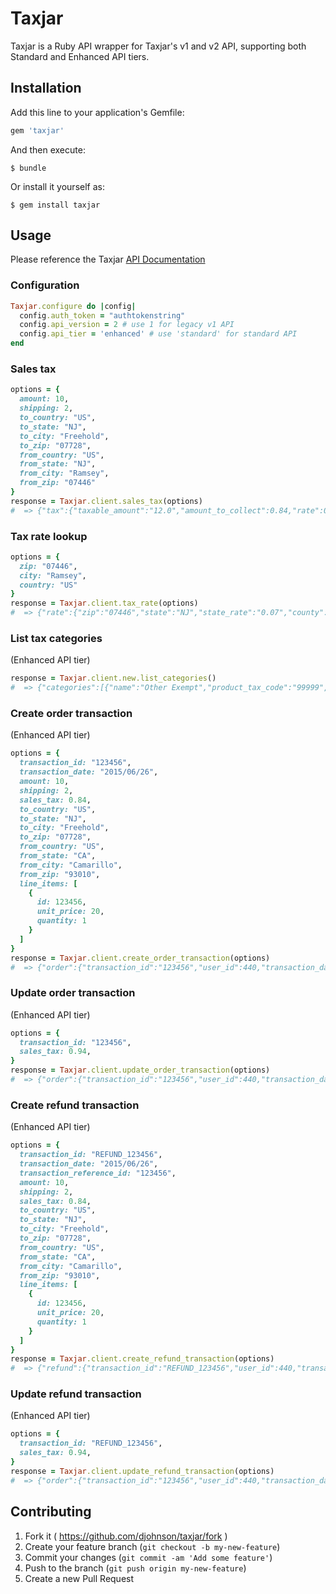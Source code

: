 # Taxjar

Taxjar is a Ruby API wrapper for Taxjar's v1 and v2 API, supporting both Standard and Enhanced API tiers.

## Installation

Add this line to your application's Gemfile:

```ruby
gem 'taxjar'
```

And then execute:

    $ bundle

Or install it yourself as:

    $ gem install taxjar

## Usage

Please reference the Taxjar [API Documentation](http://developers.taxjar.com/api/)

### Configuration

```ruby
Taxjar.configure do |config|
  config.auth_token = "authtokenstring"
  config.api_version = 2 # use 1 for legacy v1 API
  config.api_tier = 'enhanced' # use 'standard' for standard API
end
```

### Sales tax

```ruby
options = {
  amount: 10,
  shipping: 2,
  to_country: "US",
  to_state: "NJ",
  to_city: "Freehold",
  to_zip: "07728",
  from_country: "US",
  from_state: "NJ",
  from_city: "Ramsey",
  from_zip: "07446"
}
response = Taxjar.client.sales_tax(options)
#  => {"tax":{"taxable_amount":"12.0","amount_to_collect":0.84,"rate":0.07,"has_nexus":true,"freight_taxable":true,"tax_source":"destination"}}
```

### Tax rate lookup

```ruby
options = {
  zip: "07446",
  city: "Ramsey",
  country: "US"
}
response = Taxjar.client.tax_rate(options)
#  => {"rate":{"zip":"07446","state":"NJ","state_rate":"0.07","county":"BERGEN","county_rate":"0.0","city":"RAMSEY","city_rate":"0.0","combined_district_rate":"0.0","combined_rate":"0.07"}}
```

### List tax categories
(Enhanced API tier)

```ruby
response = Taxjar.client.new.list_categories()
#  => {"categories":[{"name":"Other Exempt","product_tax_code":"99999","description":"item is exempt"}, ... ]}
```

### Create order transaction
(Enhanced API tier)

```ruby
options = {
  transaction_id: "123456",
  transaction_date: "2015/06/26",
  amount: 10,
  shipping: 2,
  sales_tax: 0.84,
  to_country: "US",
  to_state: "NJ",
  to_city: "Freehold",
  to_zip: "07728",
  from_country: "US",
  from_state: "CA",
  from_city: "Camarillo",
  from_zip: "93010",
  line_items: [
    {
      id: 123456,
      unit_price: 20,
      quantity: 1
    }
  ]
}
response = Taxjar.client.create_order_transaction(options)
#  => {"order":{"transaction_id":"123456","user_id":440,"transaction_date":"2015-06-26T00:00:00Z","from_country":"US","from_zip":"93010","from_state":"CA","from_city":"CAMARILLO","from_street":null,"to_country":"US","to_zip":"07728","to_state":"NJ","to_city":"FREEHOLD","to_street":null,"amount":"10.0","shipping":"2.0","sales_tax":"0.84","line_items":[{"id":1,"quantity":1,"product_identifier":null,"product_tax_code":null,"description":null,"unit_price":"20.0","discount":"0.0","sales_tax":"0.0"}]}}
```

### Update order transaction
(Enhanced API tier)

```ruby
options = {
  transaction_id: "123456",
  sales_tax: 0.94,
}
response = Taxjar.client.update_order_transaction(options)
#  => {"order":{"transaction_id":"123456","user_id":440,"transaction_date":"2015-06-26T00:00:00Z","from_country":"US","from_zip":"93010","from_state":"CA","from_city":"CAMARILLO","from_street":null,"to_country":"US","to_zip":"07728","to_state":"NJ","to_city":"FREEHOLD","to_street":null,"amount":"10.0","shipping":"2.0","sales_tax":"0.94","line_items":[{"id":1,"quantity":1,"product_identifier":null,"product_tax_code":null,"description":null,"unit_price":"20.0","discount":"0.0","sales_tax":"0.0"}]}}
```

### Create refund transaction
(Enhanced API tier)

```ruby
options = {
  transaction_id: "REFUND_123456",
  transaction_date: "2015/06/26",
  transaction_reference_id: "123456",
  amount: 10,
  shipping: 2,
  sales_tax: 0.84,
  to_country: "US",
  to_state: "NJ",
  to_city: "Freehold",
  to_zip: "07728",
  from_country: "US",
  from_state: "CA",
  from_city: "Camarillo",
  from_zip: "93010",
  line_items: [
    {
      id: 123456,
      unit_price: 20,
      quantity: 1
    }
  ]
}
response = Taxjar.client.create_refund_transaction(options)
#  => {"refund":{"transaction_id":"REFUND_123456","user_id":440,"transaction_date":"2015-06-26T00:00:00Z","transaction_reference_id":"123456","from_country":"US","from_zip":"93010","from_state":"CA","from_city":"CAMARILLO","from_street":null,"to_country":"US","to_zip":"07728","to_state":"NJ","to_city":"FREEHOLD","to_street":null,"amount":"10.0","shipping":"2.0","sales_tax":"0.84","line_items":[{"id":1,"quantity":1,"product_identifier":null,"product_tax_code":null,"description":null,"unit_price":"20.0","discount":"0.0","sales_tax":"0.0"}]}}
```

### Update refund transaction
(Enhanced API tier)

```ruby
options = {
  transaction_id: "REFUND_123456",
  sales_tax: 0.94,
}
response = Taxjar.client.update_refund_transaction(options)
#  => {"order":{"transaction_id":"123456","user_id":440,"transaction_date":"2015-06-26T00:00:00Z","from_country":"US","from_zip":"93010","from_state":"CA","from_city":"CAMARILLO","from_street":null,"to_country":"US","to_zip":"07728","to_state":"NJ","to_city":"FREEHOLD","to_street":null,"amount":"10.0","shipping":"2.0","sales_tax":"0.94","line_items":[{"id":1,"quantity":1,"product_identifier":null,"product_tax_code":null,"description":null,"unit_price":"20.0","discount":"0.0","sales_tax":"0.0"}]}}
```

## Contributing

1. Fork it ( https://github.com/djohnson/taxjar/fork )
2. Create your feature branch (`git checkout -b my-new-feature`)
3. Commit your changes (`git commit -am 'Add some feature'`)
4. Push to the branch (`git push origin my-new-feature`)
5. Create a new Pull Request
